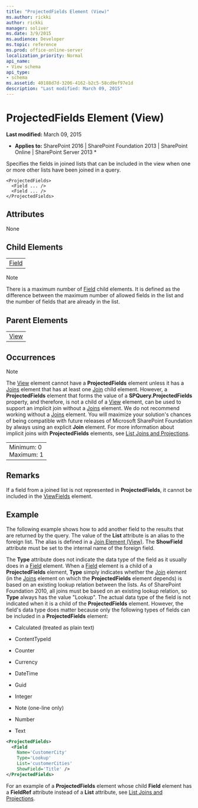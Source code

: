 ```yaml
---
title: "ProjectedFields Element (View)"
ms.author: rickki
author: rickki
manager: soliver
ms.date: 3/9/2015
ms.audience: Developer
ms.topic: reference
ms.prod: office-online-server
localization_priority: Normal
api_name:
- View schema
api_type:
- schema
ms.assetid: 40188d7d-3206-4162-b2c5-58cd9ef97e1d
description: "Last modified: March 09, 2015"
---
```


# ProjectedFields Element (View)

 **Last modified:** March 09, 2015 
  
 * **Applies to:** SharePoint 2016 | SharePoint Foundation 2013 | SharePoint Online | SharePoint Server 2013 * 
  
Specifies the fields in joined lists that can be included in the view when one or more other lists have been joined in a query.
  
```
<ProjectedFields>   
  <Field ... />  
  <Field ... />
</ProjectedFields>
```

## Attributes

None
  
## Child Elements

||
|:-----|
|[Field](../../collaborative-application-markup-language-caml-schemas/list-schema/field-element-list.md)|
   
> [!NOTE]
> There is a maximum number of [Field](../../collaborative-application-markup-language-caml-schemas/list-schema/field-element-list.md) child elements. It is defined as the difference between the maximum number of allowed fields in the list and the number of fields that are already in the list. 
  
## Parent Elements

||
|:-----|
|[View](../../collaborative-application-markup-language-caml-schemas/list-schema/view-element-list.md)|
   
## Occurrences

> [!NOTE]
> The [View](../../collaborative-application-markup-language-caml-schemas/list-schema/view-element-list.md) element cannot have a **ProjectedFields** element unless it has a [Joins](joins-element-view.md) element that has at least one [Join](join-element-view.md) child element. However, a **ProjectedFields** element that forms the value of a **SPQuery.ProjectedFields** property, and therefore, is not a child of a [View](../../collaborative-application-markup-language-caml-schemas/list-schema/view-element-list.md) element, can be used to support an implicit join without a [Joins](joins-element-view.md) element. We do not recommend working without a [Joins](joins-element-view.md) element. You will maximize your solution's chances of being compatible with future releases of Microsoft SharePoint Foundation by always using an explicit **Join** element. For more information about implicit joins with **ProjectedFields** elements, see [List Joins and Projections](http://msdn.microsoft.com/library/f8e07793-3053-4930-97aa-556e38b9f21b%28Office.15%29.aspx). 
  
||
|:-----|
|Minimum: 0  <br/> Maximum: 1  <br/> |
   
## Remarks

If a field from a joined list is not represented in **ProjectedFields**, it cannot be included in the [ViewFields](../../collaborative-application-markup-language-caml-schemas/list-schema/viewfields-element-list.md) element. 
  
## Example

The following example shows how to add another field to the results that are returned by the query. The value of the **List** attribute is an alias to the foreign list. The alias is defined in a [Join Element (View)](join-element-view.md). The **ShowField** attribute must be set to the internal name of the foreign field. 
  
The **Type** attribute does not indicate the data type of the field as it usually does in a [Field](../../collaborative-application-markup-language-caml-schemas/list-schema/field-element-list.md) element. When a [Field](../../collaborative-application-markup-language-caml-schemas/list-schema/field-element-list.md) element is a child of a **ProjectedFields** element, **Type** simply indicates whether the [Join](join-element-view.md) element (in the [Joins](joins-element-view.md) element on which the **ProjectedFields** element depends) is based on an existing lookup relation between the lists. As of SharePoint Foundation 2010, all joins must be based on an existing lookup relation, so **Type** always has the value "Lookup". The actual data type of the field is not indicated when it is a child of the **ProjectedFields** element. However, the field's data type does matter because only the following types of fields can be included in a **ProjectedFields** element: 
  
- Calculated (treated as plain text)
    
- ContentTypeId
    
- Counter
    
- Currency
    
- DateTime
    
- Guid
    
- Integer
    
- Note (one-line only)
    
- Number
    
- Text
    
```XML
<ProjectedFields>
  <Field
    Name='CustomerCity'
    Type='Lookup'
    List='customerCities'
    ShowField='Title' />
</ProjectedFields>
```

For an example of a **ProjectedFields** element whose child **Field** element has a **FieldRef** attribute instead of a **List** attribute, see [List Joins and Projections](http://msdn.microsoft.com/library/f8e07793-3053-4930-97aa-556e38b9f21b%28Office.15%29.aspx).
  

